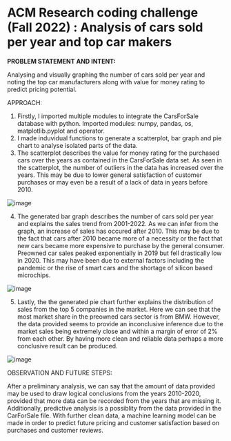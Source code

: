 # ACM Research coding challenge (Fall 2022) : Analysis of cars sold per year and top car makers

<b>PROBLEM STATEMENT AND INTENT:</b>

Analysing and visually graphing the number of cars sold per year and noting the top car manufacturers along with value for money rating to predict pricing potential.   

APPROACH:

1. Firstly, I imported multiple modules to integrate the CarsForSale database with python. Imported modules: numpy, pandas, os, matplotlib.pyplot and operator.
2. I made induvidual functions to generate a scatterplot, bar graph and pie chart to analyse isolated parts of the data.
3. The scatterplot describes the value for money rating for the purchased cars over the years as contained in the CarsForSale data set. As seen in the scatterplot, the number of outliers in the data has increased over the years. This may be due to lower general satisfaction of customer purchases or may even be a result of a lack of data in years before 2010.

![image](https://user-images.githubusercontent.com/112913549/188533536-971b0dbd-1a30-4a1b-9c93-4b37a5a9607a.png)

4. The generated bar graph describes the number of cars sold per year and explains the sales trend from 2001-2022. As we can infer from the graph, an increase of sales has occured after 2010. This may be due to the fact that cars after 2010 became more of a necessity or the fact that new cars became more expensive to purchase by the general consumer. Preowned car sales peaked exponentially in 2019 but fell drastically low in 2020. This may have been due to external factors including the pandemic or the rise of smart cars and the shortage of silicon based microchips.

![image](https://user-images.githubusercontent.com/112913549/188533629-ae3bdfdd-92aa-46ac-8779-45e7442fd16f.png)

5. Lastly, the the generated pie chart further explains the distribution of sales from the top 5 companies in the market. Here we can see that the most market share in the preowned cars sector is from BMW. However, the data provided seems to provide an inconclusive inference due to the market sales being extremely close and within a margin of error of 2% from each other. By having more clean and reliable data perhaps a more conclusive result can be produced.

![image](https://user-images.githubusercontent.com/112913549/188533694-c10885d2-7139-413f-8072-e1244cc864a4.png)


OBSERVATION AND FUTURE STEPS:

After a preliminary analysis, we can say that the amount of data provided may be used to draw logical conclusions from the years 2010-2020, provided that more data can be recorded from the years that are missing it. Additionally, predictive analysis is a possiblity from the data provided in the CarForSale file. With further clean data, a machine learning model can be made in order to predict future pricing and customer satisfaction based on purchases and customer reviews. 
